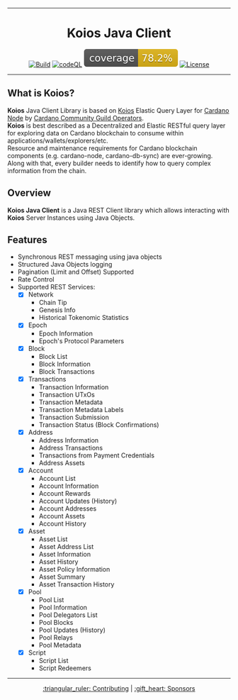 <div align="center">
    <hr/>
        <h1 align="center" style="border-bottom: none">Koios Java Client</h1>

[![Build](https://github.com/cardano-community/koios-java-client/actions/workflows/maven.yml/badge.svg)](https://github.com/cardano-community/koios-java-client/actions/workflows/.github/workflows/maven.yml)
[![codeQL](https://github.com/cardano-community/koios-java-client/actions/workflows/codeql-analysis.yml/badge.svg)](https://github.com/cardano-community/koios-java-client/actions/workflows/.github/workflows/codeql-analysis.yml)
[![Coverage](.github/badges/jacoco.svg)](https://github.com/cardano-community/koios-java-client/actions/workflows/.github/workflows/maven.yml)
[![License](https://img.shields.io:/github/license/cardano-community/koios-java-client?color=blue&label=license)](https://opensource.org/licenses/Apache-2.0)
<hr/>
</div>

## What is Koios?
**Koios** Java Client Library is based on [Koios](https://www.koios.rest/) Elastic Query Layer for [Cardano Node](https://github.com/input-output-hk/cardano-node/) by [Cardano Community Guild Operators](https://github.com/cardano-community). <br>
**Koios** is best described as a Decentralized and Elastic RESTful query layer for exploring data on Cardano blockchain to consume within applications/wallets/explorers/etc. <br>
Resource and maintenance requirements for Cardano blockchain components (e.g. cardano-node, cardano-db-sync) are ever-growing. Along with that, every builder needs to identify how to query complex information from the chain.

## Overview
**Koios Java Client** is a Java REST Client library which allows interacting with **Koios** Server Instances using Java Objects.

## Features
- Synchronous REST messaging using java objects
- Structured Java Objects logging
- Pagination (Limit and Offset) Supported
- Rate Control
- Supported REST Services:
    - [x] Network
        - Chain Tip
        - Genesis Info
        - Historical Tokenomic Statistics
    - [x] Epoch
        - Epoch Information
        - Epoch's Protocol Parameters
    - [x] Block
        - Block List
        - Block Information
        - Block Transactions
    - [x] Transactions
        - Transaction Information
        - Transaction UTxOs
        - Transaction Metadata
        - Transaction Metadata Labels
        - Transaction Submission
        - Transaction Status (Block Confirmations)
    - [x] Address
        - Address Information
        - Address Transactions
        - Transactions from Payment Credentials
        - Address Assets
    - [x] Account
        - Account List
        - Account Information
        - Account Rewards
        - Account Updates (History)
        - Account Addresses
        - Account Assets
        - Account History
    - [x] Asset
        - Asset List
        - Asset Address List
        - Asset Information
        - Asset History
        - Asset Policy Information
        - Asset Summary
        - Asset Transaction History
    - [x] Pool
        - Pool List
        - Pool Information
        - Pool Delegators List
        - Pool Blocks
        - Pool Updates (History)
        - Pool Relays
        - Pool Metadata
    - [x] Script
        - Script List
        - Script Redeemers

<hr/>
<div align="center">

</div>

<p align="center">
<a href="CONTRIBUTING.md">:triangular_ruler: Contributing</a>
  |
<a href="SPONSORS.md">:gift_heart: Sponsors</a>
</p>
